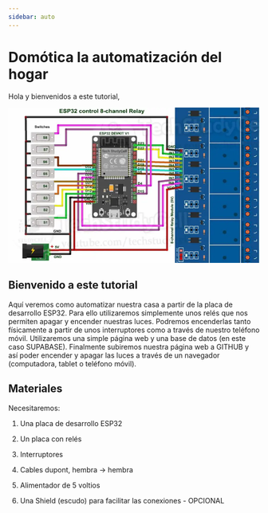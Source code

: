 ```yaml
---
sidebar: auto
---
```


# Domótica la automatización del hogar
 
Hola y bienvenidos a este tutorial,

[![Introducción](../.vuepress/public/circuito.png)](https://www.youtube.com/watch?v=dZ59MDPcrqo&list=PLgh8bcLDakt3KLia5B5ZIEbvhxp41EPiE)


## Bienvenido a este tutorial

Aquí veremos como automatizar nuestra casa a partir de la placa de desarrollo ESP32. Para ello utilizaremos simplemente unos relés que nos permiten apagar y encender nuestras luces. Podremos encenderlas tanto físicamente a partir de unos interruptores como a través de nuestro teléfono móvil. Utilizaremos una simple página web y una base de datos (en este caso SUPABASE). Finalmente subiremos nuestra página web a GITHUB y así poder encender y apagar las luces a través de un navegador (computadora, tablet o teléfono móvil).

## Materiales

Necesitaremos:

1. Una placa de desarrollo ESP32

2. Un placa con relés

3. Interruptores

4. Cables dupont, hembra -> hembra

5. Alimentador de 5 voltios

6. Una Shield (escudo) para facilitar las conexiones - OPCIONAL